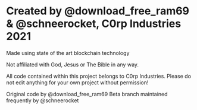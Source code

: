 # Created by @download_free_ram69 & @schneerocket, C0rp Industries 2021

Made using state of the art blockchain technology

Not affiliated with God, Jesus or The Bible in any way.

All code contained within this project belongs to C0rp Industries.
Please do not edit anything for your own project without permission!

Original code by @download_free_ram69
Beta branch maintained frequently by @schneerocket
